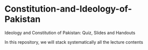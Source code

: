 # Constitution-and-Ideology-of-Pakistan
Ideology and Constitution of Pakistan: Quiz, Slides and Handouts

In this repository, we will stack systematically all the lecture contents